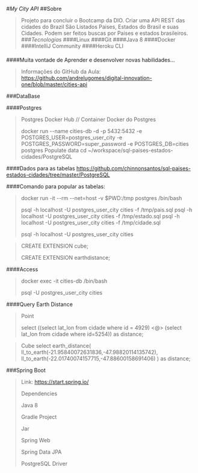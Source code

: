 #*My City API*
##Sobre
>Projeto para concluir o Bootcamp da DIO. Criar uma API REST das cidades do Brazil
> São Listados Paises, Estados do Brasil e suas Cidades. Podem ser feitos buscas por Paises e estados brasileiros.
###_Tecnologias_
####Linux
####Git
####Java 8
####Docker
####IntelliJ Community
####Heroku CLI
####
####Muita vontade de Aprender e desenvolver novas habilidades...

>Informações do GitHub da Aula:
> https://github.com/andrelugomes/digital-innovation-one/blob/master/cities-api

###DataBase

####Postgres
>Postgres Docker Hub // Container Docker do Postgres
> 
>docker run --name cities-db -d -p 5432:5432 -e POSTGRES_USER=postgres_user_city -e POSTGRES_PASSWORD=super_password -e POSTGRES_DB=cities postgres
Populate
data
cd ~/workspace/sql-paises-estados-cidades/PostgreSQL

####Dados para as tabelas
https://github.com/chinnonsantos/sql-paises-estados-cidades/tree/master/PostgreSQL

####Comando para popular as tabelas:
>docker run -it --rm --net=host -v $PWD:/tmp postgres /bin/bash
>
>psql -h localhost -U postgres_user_city cities -f /tmp/pais.sql
>psql -h localhost -U postgres_user_city cities -f /tmp/estado.sql
>psql -h localhost -U postgres_user_city cities -f /tmp/cidade.sql
>
>psql -h localhost -U postgres_user_city cities


>CREATE EXTENSION cube;
> 
>CREATE EXTENSION earthdistance;

####Access
>docker exec -it cities-db /bin/bash
>
>psql -U postgres_user_city cities

####Query Earth Distance
>Point
>
> select ((select lat_lon from cidade where id = 4929) <@> (select lat_lon from cidade where id=5254)) as distance;

>Cube
>select earth_distance(
>ll_to_earth(-21.95840072631836,-47.98820114135742),
>ll_to_earth(-22.01740074157715,-47.88600158691406)
>) as distance;

###Spring Boot
> Link: https://start.spring.io/
> 
> Dependencies
> 
>Java 8
> 
>Gradle Project
> 
>Jar
> 
>Spring Web
> 
>Spring Data JPA
> 
>PostgreSQL Driver
